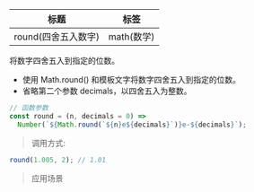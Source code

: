 | 标题                | 标签       |
| ------------------- | ---------- |
| round(四舍五入数字) | math(数学) |

将数字四舍五入到指定的位数。

- 使用 Math.round() 和模板文字将数字四舍五入到指定的位数。
- 省略第二个参数 decimals，以四舍五入为整数。

```js
// 函数参数
const round = (n, decimals = 0) =>
  Number(`${Math.round(`${n}e${decimals}`)}e-${decimals}`);
```

> 调用方式:

```js
round(1.005, 2); // 1.01
```

> 应用场景

